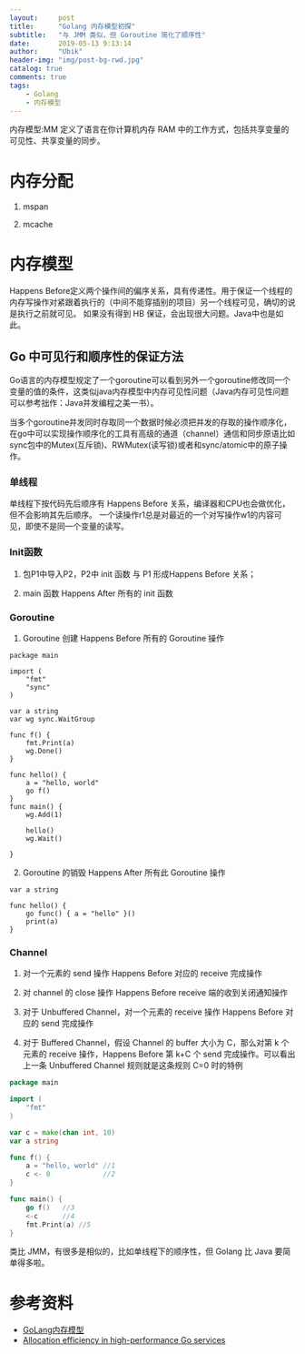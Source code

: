 ```yaml
---
layout:     post
title:      "Golang 内存模型初探"
subtitle:   "与 JMM 类似，但 Goroutine 简化了顺序性"
date:       2019-05-13 9:13:14
author:     "Ubik"
header-img: "img/post-bg-rwd.jpg"
catalog: true
comments: true
tags:
    - Golang
    - 内存模型
---
```


内存模型:MM 定义了语言在你计算机内存 RAM 中的工作方式，包括共享变量的可见性、共享变量的同步。

# 内存分配

1. mspan

2. mcache


# 内存模型
Happens Before定义两个操作间的偏序关系，具有传递性。用于保证一个线程的内存写操作对紧跟着执行的（中间不能穿插别的项目）另一个线程可见，确切的说是执行之前就可见。
如果没有得到 HB 保证，会出现很大问题。Java中也是如此。


## Go 中可见行和顺序性的保证方法
Go语言的内存模型规定了一个goroutine可以看到另外一个goroutine修改同一个变量的值的条件，这类似java内存模型中内存可见性问题（Java内存可见性问题可以参考拙作：Java并发编程之美一书）。

当多个goroutine并发同时存取同一个数据时候必须把并发的存取的操作顺序化，在go中可以实现操作顺序化的工具有高级的通道（channel）通信和同步原语比如sync包中的Mutex(互斥锁)、RWMutex(读写锁)或者和sync/atomic中的原子操作。
### 单线程
单线程下按代码先后顺序有 Happens Before 关系，编译器和CPU也会做优化，但不会影响其先后顺序。
一个读操作r1总是对最近的一个对写操作w1的内容可见，即使不是同一个变量的读写。
### Init函数
1. 包P1中导入P2，P2中 init 函数 与 P1 形成Happens Before 关系；

2. main 函数 Happens After 所有的 init 函数

### Goroutine
1. Goroutine 创建 Happens Before 所有的 Goroutine 操作
```golang
package main

import (
    "fmt"
    "sync"
)

var a string
var wg sync.WaitGroup

func f() {
    fmt.Print(a)
    wg.Done()
}

func hello() {
    a = "hello, world"
    go f()
}
func main() {
    wg.Add(1)
    
    hello()
    wg.Wait()
    
}
```
2. Goroutine 的销毁 Happens After 所有此 Goroutine 操作
```golang
var a string

func hello() {
    go func() { a = "hello" }()
    print(a)
}
```

### Channel
1. 对一个元素的 send 操作 Happens Before 对应的 receive 完成操作

2. 对 channel 的 close 操作 Happens Before receive   端的收到关闭通知操作
3. 对于 Unbuffered Channel，对一个元素的 receive 操作 Happens Before 对应的 send 完成操作
4. 对于 Buffered Channel，假设 Channel 的 buffer 大小为 C，那么对第 k 个元素的 receive 操作，Happens Before 第 k+C 个 send 完成操作。可以看出上一条 Unbuffered Channel 规则就是这条规则 C=0 时的特例

```go
package main

import (
    "fmt"
)

var c = make(chan int, 10)
var a string

func f() {
    a = "hello, world" //1
    c <- 0             //2
}

func main() {
    go f()   //3
    <-c      //4
    fmt.Print(a) //5
}
```
类比 JMM，有很多是相似的，比如单线程下的顺序性，但 Golang 比 Java 要简单得多啦。

# 参考资料
- [GoLang内存模型](http://ifeve.com/golang-mem/)
- [Allocation efficiency in high-performance Go services](https://segment.com/blog/allocation-efficiency-in-high-performance-go-services/)
